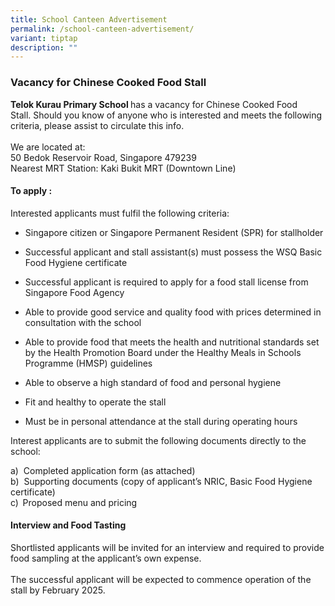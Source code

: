 ```yaml
---
title: School Canteen Advertisement
permalink: /school-canteen-advertisement/
variant: tiptap
description: ""
---
```

<h3>Vacancy for Chinese Cooked Food Stall</h3>
<p><strong>Telok Kurau Primary School </strong>has a vacancy for Chinese
Cooked Food Stall.&nbsp;Should you know of anyone who is interested and
meets the following criteria, please assist to circulate this info.
<br>
<br>We are located at:
<br>50 Bedok Reservoir Road, Singapore 479239
<br>Nearest&nbsp;MRT Station: Kaki Bukit MRT (Downtown Line)</p>
<h4>To apply :</h4>
<p>Interested applicants must fulfil the following criteria:</p>
<ul data-tight="true" class="tight">
<li>
<p>Singapore citizen or Singapore Permanent Resident (SPR) for stallholder</p>
</li>
<li>
<p>Successful applicant and stall assistant(s) must possess the WSQ Basic
Food Hygiene certificate</p>
</li>
<li>
<p>Successful applicant is required to apply for a food stall license from
Singapore Food Agency</p>
</li>
<li>
<p>Able to provide good service and quality food with prices determined in
consultation with the school</p>
</li>
<li>
<p>Able to provide food that meets the health and nutritional standards set
by the Health Promotion Board under the Healthy Meals in Schools Programme
(HMSP) guidelines</p>
</li>
<li>
<p>Able to observe a high standard of food and personal hygiene</p>
</li>
<li>
<p>Fit and healthy to operate the stall</p>
</li>
<li>
<p>Must be in personal attendance at the stall during operating hours</p>
</li>
</ul>
<p>Interest applicants are to submit the following documents directly to
the school:&nbsp;</p>
<p>a)&nbsp;&nbsp;Completed application form (as attached)
<br>b)&nbsp;&nbsp;Supporting documents (copy of applicant’s NRIC, Basic Food
Hygiene certificate)
<br>c)<strong>&nbsp;&nbsp;</strong>Proposed menu and pricing</p>
<h4>Interview and Food Tasting</h4>
<p>Shortlisted applicants will be invited for an interview and required to
provide food sampling at the applicant’s own expense.
<br>
<br>The successful applicant will be expected to commence operation of the
stall by February 2025.</p>
